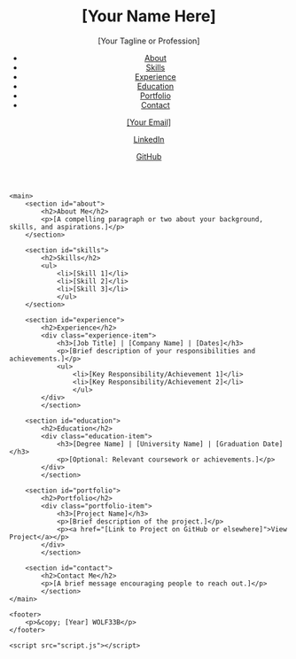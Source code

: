 <!DOCTYPE html>
<html lang="en">
<head>
    <meta charset="UTF-8">
    <meta name="viewport" content="width=device-width, initial-scale=1.0">
    <title>WOLF33B - Resume</title>
    <link rel="stylesheet" href="style.css">
</head>
<body>
    <header>
        <h1>[Your Name Here]</h1>
        <p>[Your Tagline or Profession]</p>
        <nav>
            <ul>
                <li><a href="#about">About</a></li>
                <li><a href="#skills">Skills</a></li>
                <li><a href="#experience">Experience</a></li>
                <li><a href="#education">Education</a></li>
                <li><a href="#portfolio">Portfolio</a></li>
                <li><a href="#contact">Contact</a></li>
            </ul>
        </nav>
        <div class="contact-info">
            <p><a href="mailto:[Your Email]">[Your Email]</a></p>
            <p><a href="[Your LinkedIn Profile]">LinkedIn</a></p>
            <p><a href="https://github.com/WOLF33B">GitHub</a></p>
            </div>
    </header>

    <main>
        <section id="about">
            <h2>About Me</h2>
            <p>[A compelling paragraph or two about your background, skills, and aspirations.]</p>
        </section>

        <section id="skills">
            <h2>Skills</h2>
            <ul>
                <li>[Skill 1]</li>
                <li>[Skill 2]</li>
                <li>[Skill 3]</li>
                </ul>
        </section>

        <section id="experience">
            <h2>Experience</h2>
            <div class="experience-item">
                <h3>[Job Title] | [Company Name] | [Dates]</h3>
                <p>[Brief description of your responsibilities and achievements.]</p>
                <ul>
                    <li>[Key Responsibility/Achievement 1]</li>
                    <li>[Key Responsibility/Achievement 2]</li>
                    </ul>
            </div>
            </section>

        <section id="education">
            <h2>Education</h2>
            <div class="education-item">
                <h3>[Degree Name] | [University Name] | [Graduation Date]</h3>
                <p>[Optional: Relevant coursework or achievements.]</p>
            </div>
            </section>

        <section id="portfolio">
            <h2>Portfolio</h2>
            <div class="portfolio-item">
                <h3>[Project Name]</h3>
                <p>[Brief description of the project.]</p>
                <p><a href="[Link to Project on GitHub or elsewhere]">View Project</a></p>
            </div>
            </section>

        <section id="contact">
            <h2>Contact Me</h2>
            <p>[A brief message encouraging people to reach out.]</p>
            </section>
    </main>

    <footer>
        <p>&copy; [Year] WOLF33B</p>
    </footer>

    <script src="script.js"></script>
</body>
</html>
